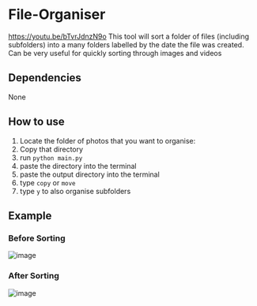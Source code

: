 # File-Organiser
https://youtu.be/bTvrJdnzN9o This tool will sort a folder of files (including subfolders) into a many folders labelled by the date the file was created. Can be very useful for quickly sorting through images and videos

## Dependencies
None

## How to use
1. Locate the folder of photos that you want to organise:
2. Copy that directory
3. run `python main.py`
4. paste the directory into the terminal
5. paste the output directory into the terminal
6. type `copy` or `move`
7. type `y` to also organise subfolders

## Example
### Before Sorting
![image](https://user-images.githubusercontent.com/53892067/199869603-06497acb-c499-4467-b911-d20c0f1d1d73.png)
### After Sorting
![image](https://user-images.githubusercontent.com/53892067/199869728-910a7a95-51e5-42fc-9d73-125a109b3327.png)
